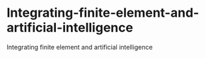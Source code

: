 # Integrating-finite-element-and-artificial-intelligence
Integrating finite element and artificial intelligence
